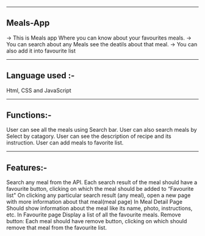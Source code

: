 -------------------
Meals-App
-------------------

-> This is Meals app Where you can know about your favourites meals. 
-> You can search about any Meals see the deatils about that meal.
-> You can also add it into favourite list

------------------------
Language used :-
-----------------------

Html, CSS and JavaScript

--------------------------
Functions:-
--------------------------

User can see all the meals using Search bar.
User can also search meals by Select by catagory.
User can see the description of recipe and its instruction.
User can add meals to favorite list.

----------------------------
Features:-
-----------------------------

Search any meal from the API.
Each search result of the meal should have a favourite button, clicking on which the meal should be added to “Favourite list"
On clicking any particular search result (any meal), open a new page with more information about that meal(meal page)
In Meal Detail Page Should show information about the meal like its name, photo, instructions, etc.
In Favourite page Display a list of all the favourite meals.
Remove button: Each meal should have remove button, clicking on which should remove that meal from the favourite list.
